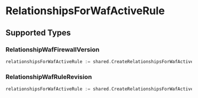 # RelationshipsForWafActiveRule


## Supported Types

### RelationshipWafFirewallVersion

```go
relationshipsForWafActiveRule := shared.CreateRelationshipsForWafActiveRuleRelationshipWafFirewallVersion(shared.RelationshipWafFirewallVersion{/* values here */})
```

### RelationshipWafRuleRevision

```go
relationshipsForWafActiveRule := shared.CreateRelationshipsForWafActiveRuleRelationshipWafRuleRevision(shared.RelationshipWafRuleRevision{/* values here */})
```

